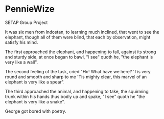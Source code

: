 # PennieWize
SETAP Group Project

It was six men from Indostan,
to learning much inclined,
that went to see the elephant,
though all of them were blind,
that each by observation,
might satisfy his mind.

The first approached the elephant,
and happening to fall,
against its strong and sturdy side,
at once began to bawl,
"I see" quoth he, "the elephant
is very like a wall".

The second feeling of the tusk,
cried "Ho! What have we here?
'Tis very round and smooth and sharp
to me 'Tis mighty clear,
this marvel of an elephant
is very like a spear".

The third approached the animal,
and happening to take,
the squirming trunk within his hands
thus bodly up and spake,
"I see" quoth he "the elephant is 
very like a snake".

George got bored with poetry.